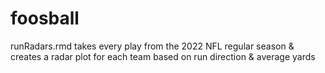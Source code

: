 # foosball

runRadars.rmd takes every play from the 2022 NFL regular season & creates a radar plot for each team based on run direction & average yards
